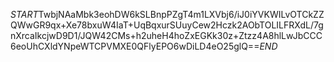 $START$TwbjNAaMbk3eohDW6kSLBnpPZgT4m1LXVbj6/iJ0iYVKWILvOTCkZZQWwGR9qx+Xe78bxuW4IaT+UqBqxurSUuyCew2Hczk2AObTOLILFRXdL/7gnXrcaIkcjwD9D1/JQW42CMs+h2uheH4hoZxEGKk30z+Ztzz4A8hlLwJbCCC6eoUhCXldYNpeWTCPVMXE0QFlyEPO6wDiLD4eO25glQ==$END$